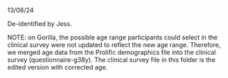 13/08/24

De-identified by Jess. 

NOTE: on Gorilla, the possible age range participants could select in the clinical survey were not updated to reflect the new age range. 
Therefore, we merged age data from the Prolific demographics file into the clinical survey (questionnaire-g38y). 
The clinical survey file in this folder is the edited version with corrected age. 
